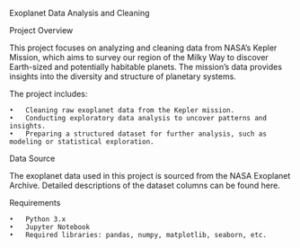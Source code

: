 Exoplanet Data Analysis and Cleaning

Project Overview

This project focuses on analyzing and cleaning data from NASA’s Kepler Mission, which aims to survey our region of the Milky Way to discover Earth-sized and potentially habitable planets. The mission’s data provides insights into the diversity and structure of planetary systems.

The project includes:

	•	Cleaning raw exoplanet data from the Kepler mission.
	•	Conducting exploratory data analysis to uncover patterns and insights.
	•	Preparing a structured dataset for further analysis, such as modeling or statistical exploration.

Data Source

The exoplanet data used in this project is sourced from the NASA Exoplanet Archive. Detailed descriptions of the dataset columns can be found here.

Requirements

	•	Python 3.x
	•	Jupyter Notebook
	•	Required libraries: pandas, numpy, matplotlib, seaborn, etc.
